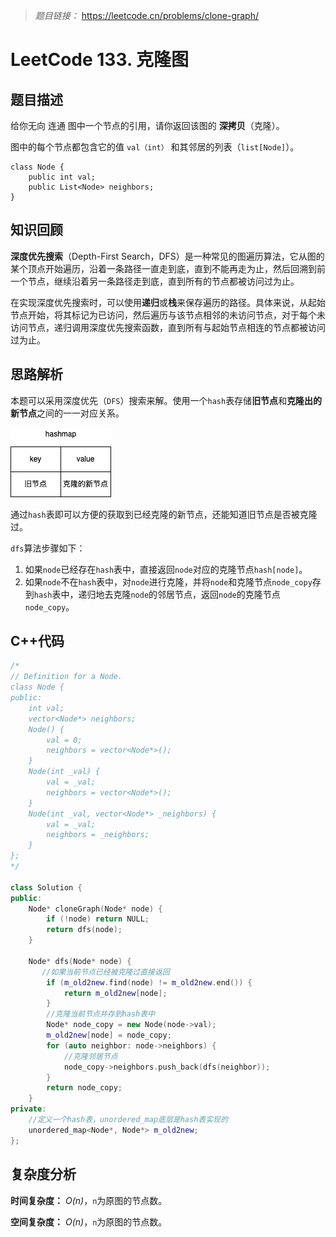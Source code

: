 > *题目链接：* https://leetcode.cn/problems/clone-graph/

# LeetCode 133. 克隆图

## 题目描述

给你无向 连通 图中一个节点的引用，请你返回该图的 **深拷贝**（克隆）。

图中的每个节点都包含它的值 `val（int）` 和其邻居的列表（`list[Node]`）。

```
class Node {
    public int val;
    public List<Node> neighbors;
}
```

## 知识回顾

**深度优先搜索**（Depth-First Search，DFS）是一种常见的图遍历算法，它从图的某个顶点开始遍历，沿着一条路径一直走到底，直到不能再走为止，然后回溯到前一个节点，继续沿着另一条路径走到底，直到所有的节点都被访问过为止。

在实现深度优先搜索时，可以使用**递归**或**栈**来保存遍历的路径。具体来说，从起始节点开始，将其标记为已访问，然后遍历与该节点相邻的未访问节点，对于每个未访问节点，递归调用深度优先搜索函数，直到所有与起始节点相连的节点都被访问过为止。

## 思路解析

本题可以采用深度优先（`DFS`）搜索来解。使用一个`hash`表存储**旧节点**和**克隆出的新节点**之间的一一对应关系。

![hashmap](../../pic/lc-0133-01.png)

通过`hash`表即可以方便的获取到已经克隆的新节点，还能知道旧节点是否被克隆过。

`dfs`算法步骤如下：

1. 如果`node`已经存在`hash`表中，直接返回`node`对应的克隆节点`hash[node]`。
2. 如果`node`不在`hash`表中，对`node`进行克隆，并将`node`和克隆节点`node_copy`存到`hash`表中，递归地去克隆`node`的邻居节点，返回`node`的克隆节点`node_copy`。

## C++代码

```cpp
/*
// Definition for a Node.
class Node {
public:
    int val;
    vector<Node*> neighbors;
    Node() {
        val = 0;
        neighbors = vector<Node*>();
    }
    Node(int _val) {
        val = _val;
        neighbors = vector<Node*>();
    }
    Node(int _val, vector<Node*> _neighbors) {
        val = _val;
        neighbors = _neighbors;
    }
};
*/

class Solution {
public:
    Node* cloneGraph(Node* node) {
        if (!node) return NULL;
        return dfs(node);
    }

    Node* dfs(Node* node) {
       //如果当前节点已经被克隆过直接返回
        if (m_old2new.find(node) != m_old2new.end()) {
            return m_old2new[node];
        }
        //克隆当前节点并存到hash表中
        Node* node_copy = new Node(node->val);
        m_old2new[node] = node_copy;
        for (auto neighbor: node->neighbors) {
            //克隆邻居节点
            node_copy->neighbors.push_back(dfs(neighbor));
        }
        return node_copy;
    }
private:
    //定义一个hash表，unordered_map底层是hash表实现的
    unordered_map<Node*, Node*> m_old2new;
};

```

## 复杂度分析

**时间复杂度：** *O(n)*，`n`为原图的节点数。

**空间复杂度：** *O(n)*，`n`为原图的节点数。
